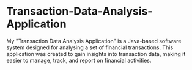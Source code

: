# Transaction-Data-Analysis-Application
My "Transaction Data Analysis Application" is a Java-based software system designed for analysing a set of financial transactions. This application was created to gain insights into transaction data, making it easier to manage, track, and report on financial activities.
